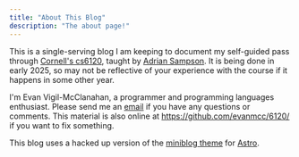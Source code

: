 ```yaml
---
title: "About This Blog"
description: "The about page!"
---
```


This is a single-serving blog I am keeping to document my self-guided pass through [Cornell's cs6120](https://www.cs.cornell.edu/courses/cs6120), taught by [Adrian Sampson](https://www.cs.cornell.edu/~asampson/).  It is being done in early 2025, so may not be reflective of your experience with the course if it happens in some other year.

I'm Evan Vigil-McClanahan, a programmer and programming languages enthusiast.  Please send me an [email](mailto:mcclanahan@gmail.com) if you have any questions or comments.  This material is also online at https://github.com/evanmcc/6120/ if you want to fix something.

This blog uses a hacked up version of the [miniblog theme]() for [Astro](https://astro.build/). 
